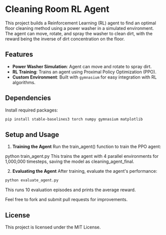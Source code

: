 # Cleaning Room RL Agent

This project builds a Reinforcement Learning (RL) agent to find an optimal floor cleaning method using a power washer in a simulated environment. The agent can move, rotate, and spray the washer to clean dirt, with the reward being the inverse of dirt concentration on the floor.

## Features

- **Power Washer Simulation**: Agent can move and rotate to spray dirt.
- **RL Training**: Trains an agent using Proximal Policy Optimization (PPO).
- **Custom Environment**: Built with `gymnasium` for easy integration with RL algorithms.

## Dependencies

Install required packages:

```bash
pip install stable-baselines3 torch numpy gymnasium matplotlib
```
## Setup and Usage
1. **Training the Agent**
Run the train_agent() function to train the PPO agent:

python train_agent.py
This trains the agent with 4 parallel environments for 1,000,000 timesteps, saving the model as cleaning_agent_final.

2. **Evaluating the Agent**
After training, evaluate the agent's performance:

```bash
python evaluate_agent.py
```

This runs 10 evaluation episodes and prints the average reward.

Feel free to fork and submit pull requests for improvements.

## License
This project is licensed under the MIT License.

